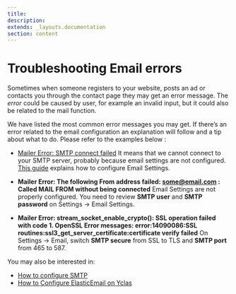 ```yaml
---
title:
description:
extends: _layouts.documentation
section: content
---
```


# Troubleshooting Email errors

Sometimes when someone registers to your website, posts an ad or contacts you through the contact page they may get an error message. The *error* could be caused by user, for example an invalid input, but it could also be related to the mail function.

We have listed the most common error messages you may get. If there’s an error related to the email configuration an explanation will follow and a tip about what to do. Please refer to the examples below : 

- [Mailer Error: SMTP connect failed](https://github.com/PHPMailer/PHPMailer/wiki/Troubleshooting)
    It means that we cannot connect to your SMTP server, probably because email settings are not configured.  [This guide](/docs/email-settings-smtp-configuration)  explains how to configure Email Settings.
    
- **Mailer Error: The following From address failed: some@email.com : Called MAIL FROM without being connected**
    Email Settings are not properly configured. You need to review  **SMTP user**  and  **SMTP password**  on Settings -> Email Settings.
    
- **Mailer Error: stream_socket_enable_crypto(): SSL operation failed with code 1. OpenSSL Error messages: error:14090086:SSL routines:ssl3_get_server_certificate:certificate verify failed**
    On Settings -> Email, switch  **SMTP secure**  from SSL to TLS and  **SMTP port**  from 465 to 587.
    
You may also be interested in:

- [How to configure SMTP](/docs/email-settings-smtp-configuration)
- [How to Configure ElasticEmail on Yclas](/docs/email-settings-elasticemail)
